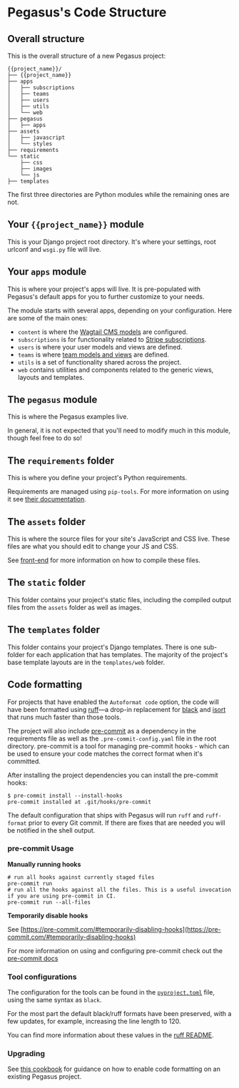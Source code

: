 # Pegasus's Code Structure

## Overall structure

This is the overall structure of a new Pegasus project:

```
{{project_name}}/
├── {{project_name}}
├── apps
│   ├── subscriptions
│   ├── teams
│   ├── users
│   ├── utils
│   └── web
├── pegasus
│   ├── apps
├── assets
│   ├── javascript
│   └── styles
├── requirements
└── static
    ├── css
    ├── images
    └── js
├── templates
```

The first three directories are Python modules while the remaining ones are not.

## Your `{{project_name}}` module

This is your Django project root directory. 
It's where your settings, root urlconf and `wsgi.py` file will live.

## Your `apps` module

This is where your project's apps will live.
It is pre-populated with Pegasus's default apps for you to further customize to your needs.

The module starts with several apps, depending on your configuration.
Here are some of the main ones:

- `content` is where the [Wagtail CMS models](./wagtail.md) are configured.
- `subscriptions` is for functionality related to [Stripe subscriptions](./subscriptions.md).
- `users` is where your user models and views are defined.
- `teams` is where [team models and views](./teams.md) are defined.
- `utils` is a set of functionality shared across the project.
- `web` contains utilities and components related to the generic views, layouts and templates.

## The `pegasus` module

This is where the Pegasus examples live.

In general, it is not expected that you'll need to modify much in this module, though feel free to do so!

## The `requirements` folder

This is where you define your project's Python requirements.

Requirements are managed using `pip-tools`. 
For more information on using it see [their documentation](https://github.com/jazzband/pip-tools).

## The `assets` folder

This is where the source files for your site's JavaScript and CSS live.
These files are what you should edit to change your JS and CSS.

See [front-end](/front-end) for more information on how to compile these files.


## The `static` folder

This folder contains your project's static files, including the compiled output files
from the `assets` folder as well as images.

## The `templates` folder

This folder contains your project's Django templates.
There is one sub-folder for each application that has templates.
The majority of the project's base template layouts are in the `templates/web` folder.

## Code formatting

For projects that have enabled the `Autoformat code` option, the code will have been formatted
using [ruff](https://github.com/astral-sh/ruff)—a drop-in replacement for
[black](https://black.readthedocs.io/en/stable/) and [isort](https://pycqa.github.io/isort/) that runs
much faster than those tools.

The project will also include [pre-commit](https://pre-commit.com/) as a dependency in the requirements file
as well as the `.pre-commit-config.yaml` file in the root directory. pre-commit is a tool for managing pre-commit
hooks - which can be used to ensure your code matches the correct format when it's committed.

After installing the project dependencies you can install the pre-commit hooks:

```
$ pre-commit install --install-hooks
pre-commit installed at .git/hooks/pre-commit
```

The default configuration that ships with Pegasus will run `ruff` and `ruff-format` prior to every Git
commit. If there are fixes that are needed you will be notified in the shell output.

### pre-commit Usage

**Manually running hooks**

```shell
# run all hooks against currently staged files
pre-commit run
# run all the hooks against all the files. This is a useful invocation if you are using pre-commit in CI.
pre-commit run --all-files
```

**Temporarily disable hooks**

See [https://pre-commit.com/#temporarily-disabling-hooks](https://pre-commit.com/#temporarily-disabling-hooks)

For more information on using and configuring pre-commit check out the 
[pre-commit docs](https://pre-commit.com/#quick-start) 


### Tool configurations

The configuration for the tools can be found in the [`pyproject.toml`][toml] file, using the same syntax as `black`.

[toml]: https://black.readthedocs.io/en/stable/usage_and_configuration/the_basics.html#what-on-earth-is-a-pyproject-toml-file

For the most part the default black/ruff formats have been preserved, with a few updates, for example,
increasing the line length to 120.

You can find more information about these values in the
[ruff README](https://github.com/astral-sh/ruff?tab=readme-ov-file#configuration).

### Upgrading

See [this cookbook](cookbooks.md#migrating-to-auto-formatted-code)
for guidance on how to enable code formatting on an existing Pegasus project.
